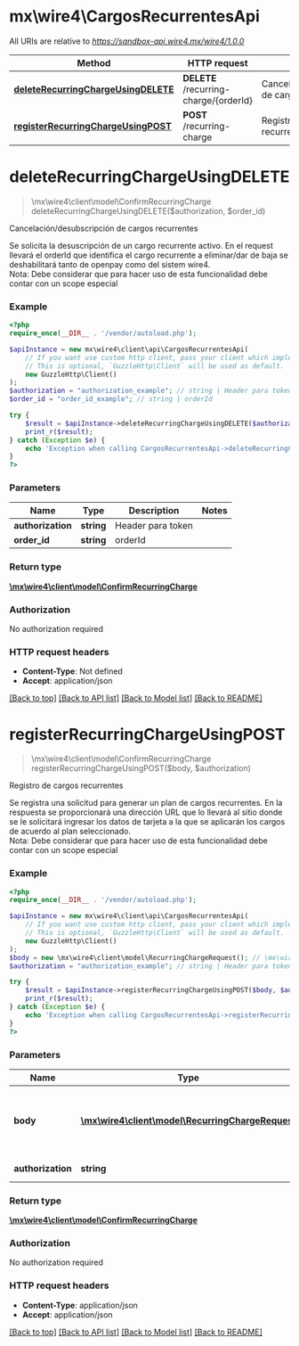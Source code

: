 # mx\wire4\CargosRecurrentesApi

All URIs are relative to *https://sandbox-api.wire4.mx/wire4/1.0.0*

Method | HTTP request | Description
------------- | ------------- | -------------
[**deleteRecurringChargeUsingDELETE**](CargosRecurrentesApi.md#deleterecurringchargeusingdelete) | **DELETE** /recurring-charge/{orderId} | Cancelación/desubscripción de cargos recurrentes
[**registerRecurringChargeUsingPOST**](CargosRecurrentesApi.md#registerrecurringchargeusingpost) | **POST** /recurring-charge | Registro de cargos recurrentes

# **deleteRecurringChargeUsingDELETE**
> \mx\wire4\client\model\ConfirmRecurringCharge deleteRecurringChargeUsingDELETE($authorization, $order_id)

Cancelación/desubscripción de cargos recurrentes

Se solicita la desuscripción de un cargo recurrente activo. En el request llevará el orderId que identifica el cargo recurrente a eliminar/dar de baja se deshabilitará tanto de openpay como del sistem wire4.<br> Nota: Debe considerar que para hacer uso de esta funcionalidad debe contar con un scope  especial

### Example
```php
<?php
require_once(__DIR__ . '/vendor/autoload.php');

$apiInstance = new mx\wire4\client\api\CargosRecurrentesApi(
    // If you want use custom http client, pass your client which implements `GuzzleHttp\ClientInterface`.
    // This is optional, `GuzzleHttp\Client` will be used as default.
    new GuzzleHttp\Client()
);
$authorization = "authorization_example"; // string | Header para token
$order_id = "order_id_example"; // string | orderId

try {
    $result = $apiInstance->deleteRecurringChargeUsingDELETE($authorization, $order_id);
    print_r($result);
} catch (Exception $e) {
    echo 'Exception when calling CargosRecurrentesApi->deleteRecurringChargeUsingDELETE: ', $e->getMessage(), PHP_EOL;
}
?>
```

### Parameters

Name | Type | Description  | Notes
------------- | ------------- | ------------- | -------------
 **authorization** | **string**| Header para token |
 **order_id** | **string**| orderId |

### Return type

[**\mx\wire4\client\model\ConfirmRecurringCharge**](../Model/ConfirmRecurringCharge.md)

### Authorization

No authorization required

### HTTP request headers

 - **Content-Type**: Not defined
 - **Accept**: application/json

[[Back to top]](#) [[Back to API list]](../../README.md#documentation-for-api-endpoints) [[Back to Model list]](../../README.md#documentation-for-models) [[Back to README]](../../README.md)

# **registerRecurringChargeUsingPOST**
> \mx\wire4\client\model\ConfirmRecurringCharge registerRecurringChargeUsingPOST($body, $authorization)

Registro de cargos recurrentes

Se registra una solicitud para generar un plan de cargos recurrentes. En la respuesta se proporcionará una dirección URL que lo llevará al sitio donde se le solicitará ingresar los datos de tarjeta a la que se aplicarán los cargos de acuerdo al plan seleccionado.<br> Nota: Debe considerar que para hacer uso de esta funcionalidad debe contar con un scope  especial

### Example
```php
<?php
require_once(__DIR__ . '/vendor/autoload.php');

$apiInstance = new mx\wire4\client\api\CargosRecurrentesApi(
    // If you want use custom http client, pass your client which implements `GuzzleHttp\ClientInterface`.
    // This is optional, `GuzzleHttp\Client` will be used as default.
    new GuzzleHttp\Client()
);
$body = new \mx\wire4\client\model\RecurringChargeRequest(); // \mx\wire4\client\model\RecurringChargeRequest | Información de la solicitud para aplicar cargos recurrentes
$authorization = "authorization_example"; // string | Header para token

try {
    $result = $apiInstance->registerRecurringChargeUsingPOST($body, $authorization);
    print_r($result);
} catch (Exception $e) {
    echo 'Exception when calling CargosRecurrentesApi->registerRecurringChargeUsingPOST: ', $e->getMessage(), PHP_EOL;
}
?>
```

### Parameters

Name | Type | Description  | Notes
------------- | ------------- | ------------- | -------------
 **body** | [**\mx\wire4\client\model\RecurringChargeRequest**](../Model/RecurringChargeRequest.md)| Información de la solicitud para aplicar cargos recurrentes |
 **authorization** | **string**| Header para token |

### Return type

[**\mx\wire4\client\model\ConfirmRecurringCharge**](../Model/ConfirmRecurringCharge.md)

### Authorization

No authorization required

### HTTP request headers

 - **Content-Type**: application/json
 - **Accept**: application/json

[[Back to top]](#) [[Back to API list]](../../README.md#documentation-for-api-endpoints) [[Back to Model list]](../../README.md#documentation-for-models) [[Back to README]](../../README.md)

